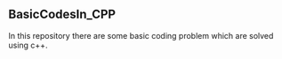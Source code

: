 ## BasicCodesIn_CPP
In this repository there are some basic coding problem which are solved using c++.
